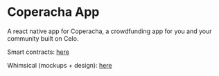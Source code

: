 # Coperacha App   

A react native app for Coperacha, a crowdfunding app for you and your community built on Celo. 

Smart contracts: [here](https://github.com/Alex-Neo-Projects/Coperacha-contracts)

Whimsical (mockups + design): [here](https://whimsical.com/coperacha-ExoT2t7gobgXMG3Vpv5RxD)
